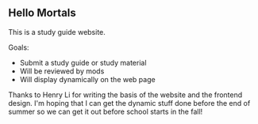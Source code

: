 ## Hello Mortals

This is a study guide website. 

Goals:
- Submit a study guide or study material
- Will be reviewed by mods
- Will display dynamically on the web page

Thanks to Henry Li for writing the basis of the website and the frontend design. I'm hoping that I can get the dynamic stuff done before the end of summer so we can get it out before school starts in the fall!



